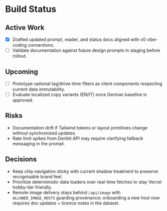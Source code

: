 # Build Status

## Active Work
- [x] Drafted updated prompt, reader, and status docs aligned with v0 vibe-coding conventions.
- [ ] Validate documentation against future design prompts in staging before rollout.

## Upcoming
- [ ] Prototype optional tag/drive-time filters as client components respecting current data immutability.
- [ ] Evaluate localized copy variants (EN/IT) once German baseline is approved.

## Risks
- Documentation drift if Tailwind tokens or layout primitives change without synchronized updates.
- Rate limit spikes from Deribit API may require clarifying fallback messaging in the prompt.

## Decisions
- Keep chip navigation sticky with current shadow treatment to preserve recognisable brand feel.
- Prioritize deterministic data loaders over real-time fetches to stay Vercel hobby-tier friendly.
- Remote image delivery stays behind `/api/image` with `ALLOWED_IMAGE_HOSTS` guarding provenance; onboarding a new host now
  requires doc updates + licence notes in the dataset.
